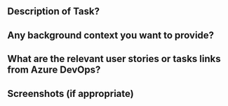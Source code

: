 ## Description of Task?

## Any background context you want to provide?

## What are the relevant user stories or tasks links from Azure DevOps?

## Screenshots (if appropriate)
